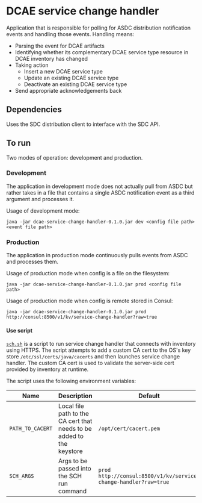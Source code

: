 # DCAE service change handler

Application that is responsible for polling for ASDC distribution notification events and handling those events.  Handling means:

* Parsing the event for DCAE artifacts
* Identifying whether its complementary DCAE service type resource in DCAE inventory has changed
* Taking action
    - Insert a new DCAE service type
    - Update an existing DCAE service type
    - Deactivate an existing DCAE service type
* Send appropriate acknowledgements back

## Dependencies

Uses the SDC distribution client to interface with the SDC API.

## To run

Two modes of operation: development and production.

### Development

The application in development mode does not actually pull from ASDC but rather takes in a file that contains a single ASDC notification event as a third argument and processes it.

Usage of development mode:

```
java -jar dcae-service-change-handler-0.1.0.jar dev <config file path> <event file path>
```

### Production

The application in production mode continuously pulls events from ASDC and processes them.

Usage of production mode when config is a file on the filesystem:

```
java -jar dcae-service-change-handler-0.1.0.jar prod <config file path>
```

Usage of production mode when config is remote stored in Consul:

```
java -jar dcae-service-change-handler-0.1.0.jar prod http://consul:8500/v1/kv/service-change-handler?raw=true
```

#### Use script

[`sch.sh`](resources/sch.sh) is a script to run service change handler that connects with inventory using HTTPS.  The script attempts to add a custom CA cert to the OS's key store `/etc/ssl/certs/java/cacerts` and then launches service change handler.  The custom CA cert is used to validate the server-side cert provided by inventory at runtime.

The script uses the following environment variables:

Name | Description | Default
---- | ----------- | -------
`PATH_TO_CACERT` | Local file path to the CA cert that needs to be added to the keystore | `/opt/cert/cacert.pem`
`SCH_ARGS` | Args to be passed into the SCH run command | `prod http://consul:8500/v1/kv/service-change-handler?raw=true`
